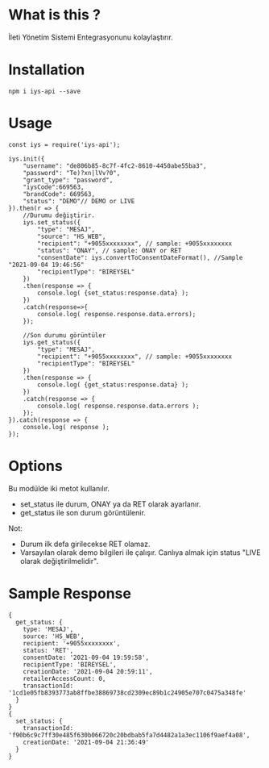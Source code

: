 
# What is this ?
İleti Yönetim Sistemi Entegrasyonunu kolaylaştırır.


# Installation
```
npm i iys-api --save
```

# Usage
```
const iys = require('iys-api');

iys.init({
    "username": "de806b85-8c7f-4fc2-8610-4450abe55ba3",
    "password": "Te)?xn|lVv?0",
    "grant_type": "password",
    "iysCode":669563,
    "brandCode": 669563,
    "status": "DEMO"// DEMO or LIVE
}).then(r => {
    //Durumu değiştirir.
    iys.set_status({
        "type": "MESAJ",
        "source": "HS_WEB",
        "recipient": "+9055xxxxxxxx", // sample: +9055xxxxxxxx
        "status": "ONAY", // sample: ONAY or RET
        "consentDate": iys.convertToConsentDateFormat(), //Sample "2021-09-04 19:46:56"
        "recipientType": "BIREYSEL"
    })
    .then(response => {
        console.log( {set_status:response.data} );
    })
    .catch(response=>{
        console.log( response.response.data.errors);
    });

    //Son durumu görüntüler
    iys.get_status({
        "type": "MESAJ",
        "recipient": "+9055xxxxxxxx", // sample: +9055xxxxxxxx
        "recipientType": "BIREYSEL"
    }) 
    .then(response => {
        console.log( {get_status:response.data} );
    })
    .catch(response => {
        console.log( response.response.data.errors );
    });
}).catch(response => {
    console.log( response );
});
```



# Options

Bu modülde iki metot kullanılır.

* set_status ile durum, ONAY ya da RET olarak ayarlanır.
* get_status ile son durum görüntülenir.


Not: 
* Durum ilk defa girilecekse RET olamaz.
* Varsayılan olarak demo bilgileri ile çalışır. Canlıya almak için status "LIVE olarak değiştirilmelidir".


# Sample Response
```
{
  get_status: {
    type: 'MESAJ',
    source: 'HS_WEB',
    recipient: '+9055xxxxxxxx',
    status: 'RET',
    consentDate: '2021-09-04 19:59:58',
    recipientType: 'BIREYSEL',
    creationDate: '2021-09-04 20:59:11',
    retailerAccessCount: 0,
    transactionId: '1cd1e05fb8393773ab8ffbe38869738cd2309ec89b1c24905e707c0475a348fe'
  }
}
{
  set_status: {
    transactionId: 'f90b6c9c7ff30e485f630b066720c20bdbab5fa7d4482a1a3ec1106f9aef4a08',
    creationDate: '2021-09-04 21:36:49'
  }
}
```
